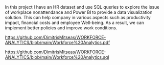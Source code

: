 In this project I have an HR dataset and use SQL queries to explore the issue of workplace nonattendance and Power BI to provide a data visualization solution. This can help company in various aspects such as productivity impact, financial costs and employee Well-being. As a result, we can implement better policies and improve work conditions.

https://github.com/DimitrisMitseas/WORKFORCE-ANALYTICS/blob/main/Workforce%20Analytics.pdf

https://github.com/DimitrisMitseas/WORKFORCE-ANALYTICS/blob/main/Workforce%20Analytics.sql
